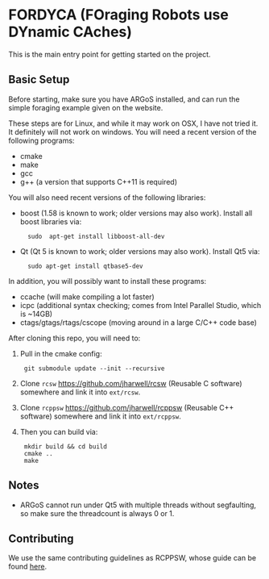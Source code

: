 # FORDYCA (FOraging Robots use DYnamic CAches)

This is the main entry point for getting started on the project.

## Basic Setup

Before starting, make sure you have ARGoS installed, and can run the simple
foraging example given on the website.

These steps are for Linux, and while it may work on OSX, I have not tried it. It
definitely will not work on windows. You will need a recent version of the
following programs:

- cmake
- make
- gcc
- g++ (a version that supports C++11 is required)

You will also need recent versions of the following libraries:

- boost (1.58 is known to work; older versions may also work). Install all boost
  libraries via:

        sudo  apt-get install libboost-all-dev

- Qt (Qt 5 is known to work; older versions may also work). Install Qt5 via:

        sudo apt-get install qtbase5-dev

In addition, you will possibly want to install these programs:

- ccache (will make compiling a lot faster)
- icpc (additional syntax checking; comes from Intel Parallel Studio, which is ~14GB)
- ctags/gtags/rtags/cscope (moving around in a large C/C++ code base)

After cloning this repo, you will need to:

1. Pull in the cmake config:

        git submodule update --init --recursive

2. Clone `rcsw` https://github.com/jharwell/rcsw (Reusable C software) somewhere
   and link it into `ext/rcsw`.

3. Clone `rcppsw` https://github.com/jharwell/rcppsw (Reusable C++ software)
   somewhere and link it into `ext/rcppsw`.

3. Then you can build via:

        mkdir build && cd build
        cmake ..
        make

## Notes

- ARGoS cannot run under Qt5 with multiple threads without segfaulting, so make
  sure the threadcount is always 0 or 1.

## Contributing

We use the same contributing guidelines as RCPPSW, whose guide can be found
[here](https://github.com/jharwell/rcppsw/blob/master/docs/CONTRIBUTING.md).
